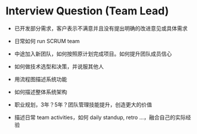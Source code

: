 # Interview Question (Team Lead)

* 已开发部分需求，客户表示不满意并且没有提出明确的改进意见或具体需求

* 日常如何 run SCRUM team

* 中途加入新团队，如何按照原计划完成项目。如何提升团队成员信心

* 如何做技术选型和决策，并说服其他人

* 用流程图描述系统功能

* 如何描述整体系统架构

* 职业规划，3年？5年？团队管理技能提升，创造更大的价值

* 描述日常 team activities，如何 daily standup, retro ...，融合自己的实际经验

